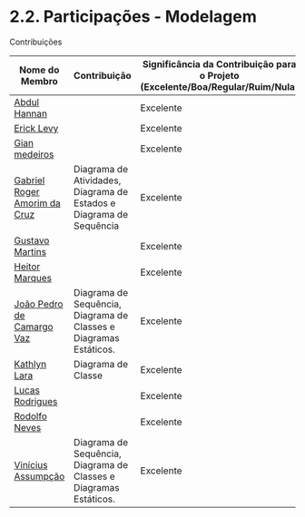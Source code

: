 # 2.2. Participações - Modelagem


Contribuições 

|Nome do Membro | Contribuição | Significância da Contribuição para o Projeto (Excelente/Boa/Regular/Ruim/Nula) |
| -- | -- | -- |
| [Abdul Hannan](https://github.com/hannanhunny01) |  | Excelente |
| [Erick Levy](https://github.com/Ericklevy) |  | Excelente |
| [Gian medeiros](https://github.com/GianMedeiros) |  | Excelente |
| [Gabriel Roger Amorim da Cruz](https://github.com/GabrielRoger07) | Diagrama de Atividades, Diagrama de Estados e Diagrama de Sequência | Excelente |
| [Gustavo Martins](https://github.com/gustavomartins-github) | | Excelente |
| [Heitor Marques](https://github.com/heitormsb) |  | Excelente |
| [João Pedro de Camargo Vaz](https://github.com/JoaoPedro0803) |  Diagrama de Sequência, Diagrama de Classes e Diagramas Estáticos. | Excelente |
| [Kathlyn Lara](https://github.com/klmurussi)  | Diagrama de Classe |  Excelente |
| [Lucas Rodrigues](https://github.com/nickby2) |  |  Excelente |
| [Rodolfo Neves](https://github.com/roddas) | |  Excelente |
| [Vinícius Assumpção](https://github.com/viniman27) |  Diagrama de Sequência, Diagrama de Classes e Diagramas Estáticos.  | Excelente |

